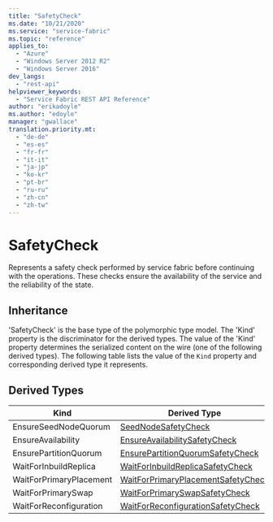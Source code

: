 ```yaml
---
title: "SafetyCheck"
ms.date: "10/21/2020"
ms.service: "service-fabric"
ms.topic: "reference"
applies_to: 
  - "Azure"
  - "Windows Server 2012 R2"
  - "Windows Server 2016"
dev_langs: 
  - "rest-api"
helpviewer_keywords: 
  - "Service Fabric REST API Reference"
author: "erikadoyle"
ms.author: "edoyle"
manager: "gwallace"
translation.priority.mt: 
  - "de-de"
  - "es-es"
  - "fr-fr"
  - "it-it"
  - "ja-jp"
  - "ko-kr"
  - "pt-br"
  - "ru-ru"
  - "zh-cn"
  - "zh-tw"
---
```

# SafetyCheck

Represents a safety check performed by service fabric before continuing with the operations. These checks ensure the availability of the service and the reliability of the state.
## Inheritance

'SafetyCheck' is the base type of the polymorphic type model. The 'Kind' property is the discriminator for the derived types. 
The value of the 'Kind' property determines the serialized content on the wire (one of the following derived types). 
The following table lists the value of the `Kind` property and corresponding derived type it represents.
## Derived Types

| Kind | Derived Type |
| --- | --- | 
| EnsureSeedNodeQuorum | [SeedNodeSafetyCheck](sfclient-v72-model-seednodesafetycheck.md) |
| EnsureAvailability | [EnsureAvailabilitySafetyCheck](sfclient-v72-model-ensureavailabilitysafetycheck.md) |
| EnsurePartitionQuorum | [EnsurePartitionQuorumSafetyCheck](sfclient-v72-model-ensurepartitionquorumsafetycheck.md) |
| WaitForInbuildReplica | [WaitForInbuildReplicaSafetyCheck](sfclient-v72-model-waitforinbuildreplicasafetycheck.md) |
| WaitForPrimaryPlacement | [WaitForPrimaryPlacementSafetyCheck](sfclient-v72-model-waitforprimaryplacementsafetycheck.md) |
| WaitForPrimarySwap | [WaitForPrimarySwapSafetyCheck](sfclient-v72-model-waitforprimaryswapsafetycheck.md) |
| WaitForReconfiguration | [WaitForReconfigurationSafetyCheck](sfclient-v72-model-waitforreconfigurationsafetycheck.md) |

